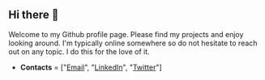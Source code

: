 ## Hi there 👋

Welcome to my Github profile page. Please find my projects and enjoy looking around. I'm typically online somewhere so do not hesitate to reach out on any topic. I do this for the love of it.

- **Contacts** = ["[Email](mailto://enitanchris@gmail.com)", "[LinkedIn](https://www.linkedin.com/in/enitan-chris/)", "[Twitter](https://twitter.com/mushsick)"]


<!-- Here are some ideas to get you started:

- 🔭 I’m currently working on ...
- 🌱 I’m currently learning ...
- 👯 I’m looking to collaborate on ...
- 🤔 I’m looking for help with ...
- 💬 Ask me about ...
- 📫 How to reach me: ...
- 😄 Pronouns: ...
- ⚡ Fun fact: ...
 -->
